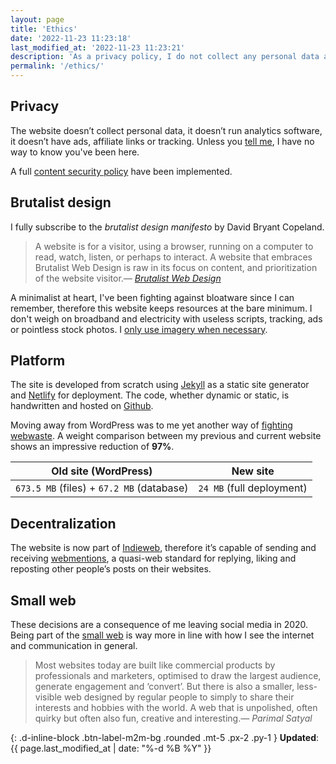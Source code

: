 ```yaml
---
layout: page
title: 'Ethics'
date: '2022-11-23 11:23:18'
last_modified_at: '2022-11-23 11:23:21'
description: 'As a privacy policy, I do not collect any personal data about visitors.'
permalink: '/ethics/'
---
```

## Privacy

The website doesn’t collect personal data, it doesn’t run analytics software, it doesn’t have ads, affiliate links or tracking. Unless you [tell me](/contact/), I have no way to know you've been here.

A full [content security policy](/blog/content-security-policy/) have been implemented.

## Brutalist design

I fully subscribe to the _brutalist design manifesto_ by David Bryant Copeland.

> A website is for a visitor, using a browser, running on a computer to read, watch, listen, or perhaps to interact. A website that embraces Brutalist Web Design is raw in its focus on content, and prioritization of the website visitor.<cite>—&nbsp;[Brutalist Web Design](https://brutalist-web.design/)</cite>

A minimalist at heart, I've been fighting against bloatware since I can remember, therefore this website keeps resources at the bare minimum. I don't weigh on broadband and electricity with useless scripts, tracking, ads or pointless stock photos. I [only use imagery when necessary](/blog/degrowth/).

## Platform

The site is developed from scratch using [Jekyll](https://jekyllrb.com/) as a static site generator and [Netlify](https://www.netlify.com/) for deployment. The code, whether dynamic or static, is handwritten and hosted on [Github](https://github.com/simonesilvestroni/ssil-website).

Moving away from WordPress was to me yet another way of [fighting webwaste](https://silviamaggidesign.com/design-digested/biased-ai/#webwaste). A weight comparison between my previous and current website shows an impressive reduction of **97%**.

<div class="table-responsive my-4">
  <table class="table">
    <thead>
      <tr>
        <th scope="col" class="align-top text-center">Old site (WordPress)</th>
        <th scope="col" class="align-top text-center">New site</th>
      </tr>
    </thead>
    <tbody>
      <tr>
        <td class="text-center"><code>673.5 MB</code> (files) + <code>67.2 MB</code> (database)</td>
        <td class="text-center"><code>24 MB</code> (full deployment)</td>
      </tr>
    </tbody>
  </table>
</div>

## Decentralization

The website is now part of [Indieweb](https://indieweb.org/), therefore it’s capable of sending and receiving [webmentions](https://alistapart.com/article/webmentions-enabling-better-communication-on-the-internet/), a quasi-web standard for replying, liking and reposting other people’s posts on their websites.

## Small web

These decisions are a consequence of me leaving social media in 2020. Being part of the [small web](https://benhoyt.com/writings/the-small-web-is-beautiful/) is way more in line with how I see the internet and communication in general.

> Most websites today are built like commercial products by professionals and marketers, optimised to draw the largest audience, generate engagement and ‘convert’. But there is also a smaller, less-visible web designed by regular people to simply to share their interests and hobbies with the world. A web that is unpolished, often quirky but often also fun, creative and interesting.<cite>—&nbsp;Parimal Satyal</cite>

{: .d-inline-block .btn-label-m2m-bg .rounded .mt-5 .px-2 .py-1 }
**Updated**: {{ page.last_modified_at | date: "%-d %B %Y" }}